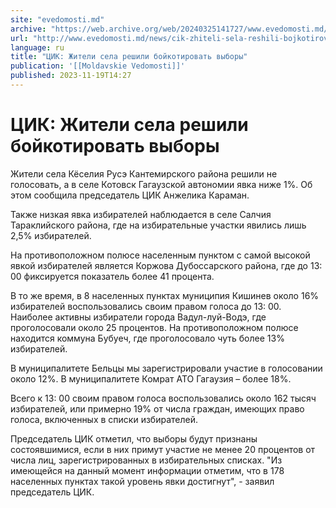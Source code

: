 ```yaml
---
site: "evedomosti.md"
archive: "https://web.archive.org/web/20240325141727/www.evedomosti.md/news/cik-zhiteli-sela-reshili-bojkotirovat-vybory"
url: "http://www.evedomosti.md/news/cik-zhiteli-sela-reshili-bojkotirovat-vybory"
language: ru
title: "ЦИК: Жители села решили бойкотировать выборы"
publication: '[[Moldavskie Vedomosti]]'
published: 2023-11-19T14:27
---
```


# ЦИК: Жители села решили бойкотировать выборы

Жители села Кёселия Русэ Кантемирского района решили не голосовать, а в селе Котовск Гагаузской автономии явка ниже 1%. Об этом сообщила председатель ЦИК Анжелика Караман.

Также низкая явка избирателей наблюдается в селе Салчия Тараклийского района, где на избирательные участки явились лишь 2,5% избирателей.

На противоположном полюсе населенным пунктом с самой высокой явкой избирателей является Коржова Дубоссарского района, где до 13: 00 фиксируется показатель более 41 процента.

В то же время, в 8 населенных пунктах муниципия Кишинев около 16% избирателей воспользовались своим правом голоса до 13: 00. Наиболее активны избиратели города Вадул-луй-Водэ, где проголосовали около 25 процентов. На противоположном полюсе находится коммуна Бубуеч, где проголосовало чуть более 13% избирателей.

В муниципалитете Бельцы мы зарегистрировали участие в голосовании около 12%. В муниципалитете Комрат АТО Гагаузия – более 18%.

Всего к 13: 00 своим правом голоса воспользовались около 162 тысяч избирателей, или примерно 19% от числа граждан, имеющих право голоса, включенных в списки избирателей.

Председатель ЦИК отметил, что выборы будут признаны состоявшимися, если в них примут участие не менее 20 процентов от числа лиц, зарегистрированных в избирательных списках. "Из имеющейся на данный момент информации отметим, что в 178 населенных пунктах такой уровень явки достигнут", - заявил председатель ЦИК.